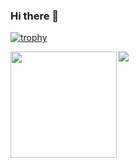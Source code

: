 ### Hi there 👋

<!--
**kunitomo-koki-fixer/kunitomo-koki-fixer** is a ✨ _special_ ✨ repository because its `README.md` (this file) appears on your GitHub profile.

Here are some ideas to get you started:

- 🔭 I’m currently working on ...
- 🌱 I’m currently learning ...
- 👯 I’m looking to collaborate on ...
- 🤔 I’m looking for help with ...
- 💬 Ask me about ...
- 📫 How to reach me: ...
- 😄 Pronouns: ...
- ⚡ Fun fact: ...
-->
[![trophy](https://github-profile-trophy.vercel.app/?username=kunitomo-koki20-fixer)](https://github.com/ryo-ma/github-profile-trophy)

<div>
  <img height="170" align="left" src="https://github-readme-stats.vercel.app/api?username=kunitomo-koki20-fixer&count_private=true&include_all_commits=true" />
  <img src="https://github-readme-stats.vercel.app/api/top-langs/?username=kunitomo-koki20-fixer&layout=compact" />
</div>
